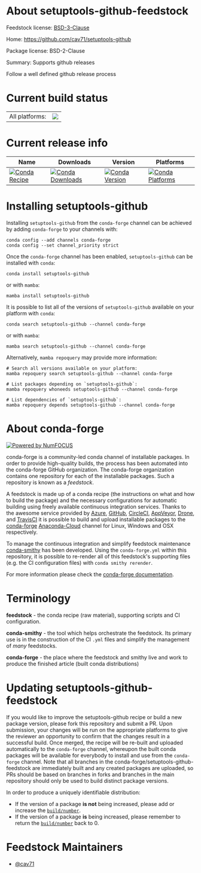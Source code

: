 About setuptools-github-feedstock
=================================

Feedstock license: [BSD-3-Clause](https://github.com/conda-forge/setuptools-github-feedstock/blob/main/LICENSE.txt)

Home: https://github.com/cav71/setuptools-github

Package license: BSD-2-Clause

Summary: Supports github releases

Follow a well defined github release process


Current build status
====================


<table><tr><td>All platforms:</td>
    <td>
      <a href="https://dev.azure.com/conda-forge/feedstock-builds/_build/latest?definitionId=14005&branchName=main">
        <img src="https://dev.azure.com/conda-forge/feedstock-builds/_apis/build/status/setuptools-github-feedstock?branchName=main">
      </a>
    </td>
  </tr>
</table>

Current release info
====================

| Name | Downloads | Version | Platforms |
| --- | --- | --- | --- |
| [![Conda Recipe](https://img.shields.io/badge/recipe-setuptools--github-green.svg)](https://anaconda.org/conda-forge/setuptools-github) | [![Conda Downloads](https://img.shields.io/conda/dn/conda-forge/setuptools-github.svg)](https://anaconda.org/conda-forge/setuptools-github) | [![Conda Version](https://img.shields.io/conda/vn/conda-forge/setuptools-github.svg)](https://anaconda.org/conda-forge/setuptools-github) | [![Conda Platforms](https://img.shields.io/conda/pn/conda-forge/setuptools-github.svg)](https://anaconda.org/conda-forge/setuptools-github) |

Installing setuptools-github
============================

Installing `setuptools-github` from the `conda-forge` channel can be achieved by adding `conda-forge` to your channels with:

```
conda config --add channels conda-forge
conda config --set channel_priority strict
```

Once the `conda-forge` channel has been enabled, `setuptools-github` can be installed with `conda`:

```
conda install setuptools-github
```

or with `mamba`:

```
mamba install setuptools-github
```

It is possible to list all of the versions of `setuptools-github` available on your platform with `conda`:

```
conda search setuptools-github --channel conda-forge
```

or with `mamba`:

```
mamba search setuptools-github --channel conda-forge
```

Alternatively, `mamba repoquery` may provide more information:

```
# Search all versions available on your platform:
mamba repoquery search setuptools-github --channel conda-forge

# List packages depending on `setuptools-github`:
mamba repoquery whoneeds setuptools-github --channel conda-forge

# List dependencies of `setuptools-github`:
mamba repoquery depends setuptools-github --channel conda-forge
```


About conda-forge
=================

[![Powered by
NumFOCUS](https://img.shields.io/badge/powered%20by-NumFOCUS-orange.svg?style=flat&colorA=E1523D&colorB=007D8A)](https://numfocus.org)

conda-forge is a community-led conda channel of installable packages.
In order to provide high-quality builds, the process has been automated into the
conda-forge GitHub organization. The conda-forge organization contains one repository
for each of the installable packages. Such a repository is known as a *feedstock*.

A feedstock is made up of a conda recipe (the instructions on what and how to build
the package) and the necessary configurations for automatic building using freely
available continuous integration services. Thanks to the awesome service provided by
[Azure](https://azure.microsoft.com/en-us/services/devops/), [GitHub](https://github.com/),
[CircleCI](https://circleci.com/), [AppVeyor](https://www.appveyor.com/),
[Drone](https://cloud.drone.io/welcome), and [TravisCI](https://travis-ci.com/)
it is possible to build and upload installable packages to the
[conda-forge](https://anaconda.org/conda-forge) [Anaconda-Cloud](https://anaconda.org/)
channel for Linux, Windows and OSX respectively.

To manage the continuous integration and simplify feedstock maintenance
[conda-smithy](https://github.com/conda-forge/conda-smithy) has been developed.
Using the ``conda-forge.yml`` within this repository, it is possible to re-render all of
this feedstock's supporting files (e.g. the CI configuration files) with ``conda smithy rerender``.

For more information please check the [conda-forge documentation](https://conda-forge.org/docs/).

Terminology
===========

**feedstock** - the conda recipe (raw material), supporting scripts and CI configuration.

**conda-smithy** - the tool which helps orchestrate the feedstock.
                   Its primary use is in the construction of the CI ``.yml`` files
                   and simplify the management of *many* feedstocks.

**conda-forge** - the place where the feedstock and smithy live and work to
                  produce the finished article (built conda distributions)


Updating setuptools-github-feedstock
====================================

If you would like to improve the setuptools-github recipe or build a new
package version, please fork this repository and submit a PR. Upon submission,
your changes will be run on the appropriate platforms to give the reviewer an
opportunity to confirm that the changes result in a successful build. Once
merged, the recipe will be re-built and uploaded automatically to the
`conda-forge` channel, whereupon the built conda packages will be available for
everybody to install and use from the `conda-forge` channel.
Note that all branches in the conda-forge/setuptools-github-feedstock are
immediately built and any created packages are uploaded, so PRs should be based
on branches in forks and branches in the main repository should only be used to
build distinct package versions.

In order to produce a uniquely identifiable distribution:
 * If the version of a package **is not** being increased, please add or increase
   the [``build/number``](https://docs.conda.io/projects/conda-build/en/latest/resources/define-metadata.html#build-number-and-string).
 * If the version of a package **is** being increased, please remember to return
   the [``build/number``](https://docs.conda.io/projects/conda-build/en/latest/resources/define-metadata.html#build-number-and-string)
   back to 0.

Feedstock Maintainers
=====================

* [@cav71](https://github.com/cav71/)

